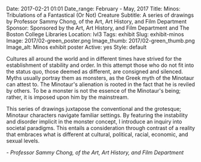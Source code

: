 Date: 2017-02-21 01:01 
Date_range: February - May, 2017
Title: Minos: Tribulations of a Fantastical (Or Not) Creature
Subtitle: A series of drawings by Professor Sammy Chong, of the Art, Art History, and Film Department
Sponsor: Sponsored by the Art, Art History, and Film Department and The Boston College Libraries
Location: lvl3
Tags: exhibit
Slug: exhibit-minos
Image: 2017/02-green_poster.png
Image_thumb: 2017/02-green_thumb.png
Image_alt: Minos exhibit poster
Active: yes
Style: default

Cultures all around the world and in different times have strived for the establishment of stability and order. In this attempt those who do not fit into the status quo, those deemed as different, are consigned and silenced. Myths usually portray them as monsters, as the Greek myth of the Minotaur can attest to. The Minotaur's alienation is rooted in the fact that he is reviled by others. To be a monster is not the essence of the Minotaur's being; rather, it is imposed upon him by the mainstream.

This series of drawings juxtapose the conventional and the grotesque; Minotaur characters navigate familiar settings. By featuring the instability and disorder implicit in the monster concept, I introduce an inquiry into societal paradigms. This entails a consideration through contrast of a reality that embraces what is different at cultural, political, racial, economic, and sexual levels.

<em>- Professor Sammy Chong, of the Art, Art History, and Film Department</em>